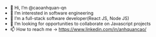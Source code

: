 - 👋 Hi, I’m @caoanhquan-qn
- 👀 I’m interested in software engineering
- 🌱 I’m a full-stack software developer(React JS, Node JS)
- 💞️ I’m looking for opportunities to collaborate on Javascript projects
- 📫 How to reach me → https://www.linkedin.com/in/anhquancao/
